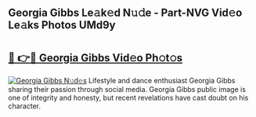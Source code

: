 ## Georgia Gibbs Le𝚊k𝚎d N𝚞𝚍e - Part-NVG Vid𝚎o Le𝚊ks Photos UMd9y

# <h2><a href="http://fbbgyba.evod.top/?m=Georgia+Gibbs">🔗 👉🔴 Georgia Gibbs Vid𝚎o Ph𝚘t𝚘s</a></h2>

[![Georgia Gibbs N𝚞d𝚎s](https://i.imgur.com/8V9OHl7.gif)](http://fbbgyba.evod.top/?m=Georgia+Gibbs)
Lifestyle and dance enthusiast Georgia Gibbs sharing their passion through social media. Georgia Gibbs public image is one of integrity and honesty, but recent revelations have cast doubt on his character. 
